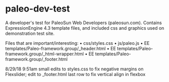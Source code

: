 # paleo-dev-test

A developer's test for PaleoSun Web Developers (paleosun.com). Contains ExpressionEngine 4.3 template files, and included css and graphics used on demonstration test site.

Files that are important/interesting:
  • css/styles.css
  • js/paleo.js
  • EE templates/Paleo-framework.group/_header.html
  • EE templates/Paleo-framework.group/_html-wrapper.html
 •  EE templates/Paleo-framework.group/_footer.html

8/29/18 9:51am
small edits to styles.css to fix negative margins on Flexslider; 
edit to _footer.html last row to fix vertical align in flexbox
